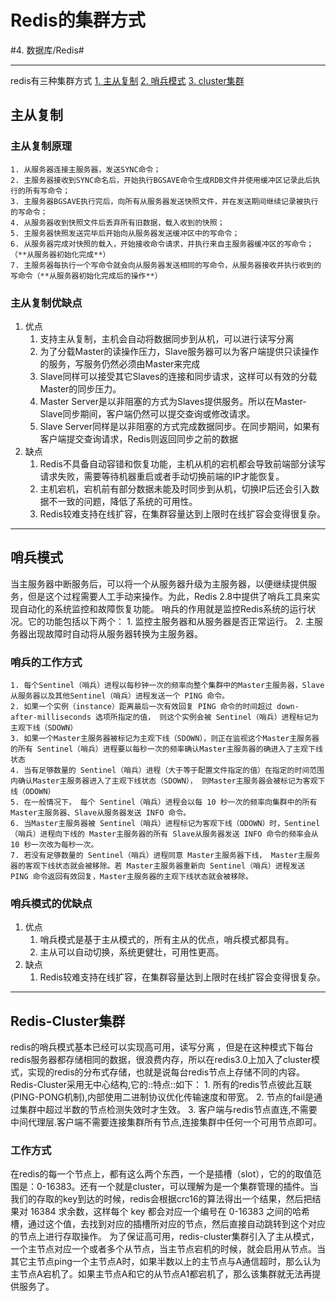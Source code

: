 # Redis的集群方式
#4. 数据库/Redis#
- - - -
redis有三种集群方式
[1. 主从复制](bear://x-callback-url/open-note?id=27B8C107-3D5A-40FD-80C0-FB542D38BA0F-728-0000135C68BDF21A&header=%E4%B8%BB%E4%BB%8E%E5%A4%8D%E5%88%B6)
[2. 哨兵模式](bear://x-callback-url/open-note?id=27B8C107-3D5A-40FD-80C0-FB542D38BA0F-728-0000135C68BDF21A&header=%E5%93%A8%E5%85%B5%E6%A8%A1%E5%BC%8F)
[3. cluster集群](bear://x-callback-url/open-note?id=27B8C107-3D5A-40FD-80C0-FB542D38BA0F-728-0000135C68BDF21A&header=Redis-Cluster%E9%9B%86%E7%BE%A4)

## 主从复制
### 主从复制原理
	1. 从服务器连接主服务器，发送SYNC命令；
	2. 主服务器接收到SYNC命名后，开始执行BGSAVE命令生成RDB文件并使用缓冲区记录此后执行的所有写命令；
	3. 主服务器BGSAVE执行完后，向所有从服务器发送快照文件，并在发送期间继续记录被执行的写命令；
	4. 从服务器收到快照文件后丢弃所有旧数据，载入收到的快照；
	5. 主服务器快照发送完毕后开始向从服务器发送缓冲区中的写命令；
	6. 从服务器完成对快照的载入，开始接收命令请求，并执行来自主服务器缓冲区的写命令；（**从服务器初始化完成**）
	7. 主服务器每执行一个写命令就会向从服务器发送相同的写命令，从服务器接收并执行收到的写命令（**从服务器初始化完成后的操作**）
### 主从复制优缺点
1. 优点
	1. 支持主从复制，主机会自动将数据同步到从机，可以进行读写分离
	2. 为了分载Master的读操作压力，Slave服务器可以为客户端提供只读操作的服务，写服务仍然必须由Master来完成
	3. Slave同样可以接受其它Slaves的连接和同步请求，这样可以有效的分载Master的同步压力。
	4. Master Server是以非阻塞的方式为Slaves提供服务。所以在Master-Slave同步期间，客户端仍然可以提交查询或修改请求。
	5. Slave Server同样是以非阻塞的方式完成数据同步。在同步期间，如果有客户端提交查询请求，Redis则返回同步之前的数据
2. 缺点
	1. Redis不具备自动容错和恢复功能，主机从机的宕机都会导致前端部分读写请求失败，需要等待机器重启或者手动切换前端的IP才能恢复。
	2. 主机宕机，宕机前有部分数据未能及时同步到从机，切换IP后还会引入数据不一致的问题，降低了系统的可用性。
	3. Redis较难支持在线扩容，在集群容量达到上限时在线扩容会变得很复杂。
- - - -
## 哨兵模式
当主服务器中断服务后，可以将一个从服务器升级为主服务器，以便继续提供服务，但是这个过程需要人工手动来操作。为此，Redis 2.8中提供了哨兵工具来实现自动化的系统监控和故障恢复功能。
哨兵的作用就是监控Redis系统的运行状况。它的功能包括以下两个：
	1. 监控主服务器和从服务器是否正常运行。
	2. 主服务器出现故障时自动将从服务器转换为主服务器。
### 哨兵的工作方式
	1. 每个Sentinel（哨兵）进程以每秒钟一次的频率向整个集群中的Master主服务器，Slave从服务器以及其他Sentinel（哨兵）进程发送一个 PING 命令。
	2. 如果一个实例（instance）距离最后一次有效回复 PING 命令的时间超过 down-after-milliseconds 选项所指定的值， 则这个实例会被 Sentinel（哨兵）进程标记为主观下线（SDOWN）
	3. 如果一个Master主服务器被标记为主观下线（SDOWN），则正在监视这个Master主服务器的所有 Sentinel（哨兵）进程要以每秒一次的频率确认Master主服务器的确进入了主观下线状态
	4. 当有足够数量的 Sentinel（哨兵）进程（大于等于配置文件指定的值）在指定的时间范围内确认Master主服务器进入了主观下线状态（SDOWN）， 则Master主服务器会被标记为客观下线（ODOWN）
	5. 在一般情况下， 每个 Sentinel（哨兵）进程会以每 10 秒一次的频率向集群中的所有Master主服务器、Slave从服务器发送 INFO 命令。
	6. 当Master主服务器被 Sentinel（哨兵）进程标记为客观下线（ODOWN）时，Sentinel（哨兵）进程向下线的 Master主服务器的所有 Slave从服务器发送 INFO 命令的频率会从 10 秒一次改为每秒一次。
	7. 若没有足够数量的 Sentinel（哨兵）进程同意 Master主服务器下线， Master主服务器的客观下线状态就会被移除。若 Master主服务器重新向 Sentinel（哨兵）进程发送 PING 命令返回有效回复，Master主服务器的主观下线状态就会被移除。
### 哨兵模式的优缺点
1. 优点
	1. 哨兵模式是基于主从模式的，所有主从的优点，哨兵模式都具有。
	2. 主从可以自动切换，系统更健壮，可用性更高。
2. 缺点
	1. Redis较难支持在线扩容，在集群容量达到上限时在线扩容会变得很复杂。
- - - -
## Redis-Cluster集群
redis的哨兵模式基本已经可以实现高可用，读写分离 ，但是在这种模式下每台redis服务器都存储相同的数据，很浪费内存，所以在redis3.0上加入了cluster模式，实现的redis的分布式存储，也就是说每台redis节点上存储不同的内容。
Redis-Cluster采用无中心结构,它的::特点::如下：
	1. 所有的redis节点彼此互联(PING-PONG机制),内部使用二进制协议优化传输速度和带宽。
	2. 节点的fail是通过集群中超过半数的节点检测失效时才生效。
	3. 客户端与redis节点直连,不需要中间代理层.客户端不需要连接集群所有节点,连接集群中任何一个可用节点即可。
### 工作方式
在redis的每一个节点上，都有这么两个东西，一个是插槽（slot），它的的取值范围是：0-16383。还有一个就是cluster，可以理解为是一个集群管理的插件。当我们的存取的key到达的时候，redis会根据crc16的算法得出一个结果，然后把结果对 16384 求余数，这样每个 key 都会对应一个编号在 0-16383 之间的哈希槽，通过这个值，去找到对应的插槽所对应的节点，然后直接自动跳转到这个对应的节点上进行存取操作。
为了保证高可用，redis-cluster集群引入了主从模式，一个主节点对应一个或者多个从节点，当主节点宕机的时候，就会启用从节点。当其它主节点ping一个主节点A时，如果半数以上的主节点与A通信超时，那么认为主节点A宕机了。如果主节点A和它的从节点A1都宕机了，那么该集群就无法再提供服务了。
